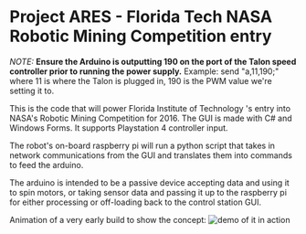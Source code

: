 # Project ARES - Florida Tech NASA Robotic Mining Competition entry

*NOTE:* **Ensure the Arduino is outputting 190 on the port of the Talon speed controller prior to running the power supply.** Example: send "a,11,190;" where 11 is where the Talon is plugged in, 190 is the PWM value we're setting it to. 

This is the code that will power Florida Institute of Technology 's entry into NASA's Robotic Mining Competition for 2016. The GUI is made with C# and Windows Forms. It supports Playstation 4 controller input. 

The robot's on-board raspberry pi will run a python script that takes in network communications from the GUI and translates them into commands to feed the arduino.

The arduino is intended to be a passive device accepting data and using it to spin motors, or taking sensor data and passing it up to the raspberry pi for either processing or off-loading back to the control station GUI.

Animation of a very early build to show the concept:
![demo of it in action](http://p43.xyz/x/2015-10-16_21-10-59.gif)
